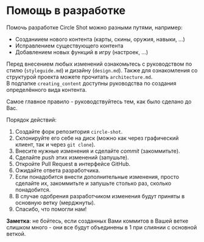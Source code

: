 # Помощь в разработке

Помочь разработке Circle Shot можно разными путями, например:
- Созданиием нового контента (карты, скины, оружия, навыки, ...)
- Исправлением существующего контента
- Добавлением новых функций в игру (настроек, ...)

Перед внесением любых изменений ознакомьтесь с руководством по стилю (`styleguide.md`) и дизайну (`design.md`). Также для ознакомления со структурой проекта можете прочитать `architecture.md`.  
В подпапке `creating_content` доступны руководства по создания определённого вида контента.

Самое главное правило - руководствуйтесь тем, как было сделано до Вас.

Порядок действий:
1. Создайте форк репозитория `circle-shot`.
2. Склонируйте его себе на диск (можно как через графический клиент, так и через `git clone`).
3. Внесите нужные изменения и сделайте *commit* (закоммитьте).
4. Сделайте *push* этих изменений (запушьте).
5. Откройте Pull Request в интерфейсе GitHub.
6. Ожидайте ответа разработчика.
7. Если понадобится внести дополнительные изменения, просто сделайте их, закоммитьте и запушьте столько раз, сколько понадобится.
8. В случае одобрения разработчиком изменения будут приняты в основную ветку (мерджнуты). 
9. Спасибо, что помогли нам!

**Заметка**: не бойтесь, если созданных Вами коммитов в Вашей ветке слишком много - они все будут объединены в 1 при слиянии с основной веткой.